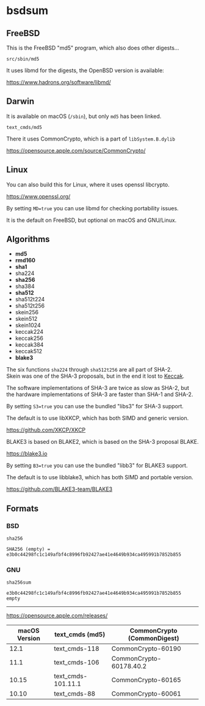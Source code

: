 # bsdsum

## FreeBSD

This is the FreeBSD "md5" program, which also does other digests...

`src/sbin/md5`

It uses libmd for the digests, the OpenBSD version is available:

<https://www.hadrons.org/software/libmd/>

## Darwin

It is available on macOS (`/sbin`), but only `md5` has been linked.

`text_cmds/md5`

There it uses CommonCrypto, which is a part of `libSystem.B.dylib`

<https://opensource.apple.com/source/CommonCrypto/>

## Linux

You can also build this for Linux, where it uses openssl libcrypto.

<https://www.openssl.org/>

By setting `MD=true` you can use libmd for checking portability issues.

It is the default on FreeBSD, but optional on macOS and GNU/Linux.

## Algorithms

- **md5**
- **rmd160**
- **sha1**
- sha224
- **sha256**
- sha384
- **sha512**
- sha512t224
- sha512t256
- skein256
- skein512
- skein1024
- keccak224
- keccak256
- keccak384
- keccak512
- **blake3**

The six functions `sha224` through `sha512t256` are all part of SHA-2.<br />
Skein was one of the SHA-3 proposals, but in the end it lost to [Keccak](https://keccak.team/).

The software implementations of SHA-3 are twice as slow as SHA-2, but<br />
the hardware implementations of SHA-3 are faster than SHA-1 and SHA-2.

By setting `S3=true` you can use the bundled "libs3" for SHA-3 support.

The default is to use libXKCP, which has both SIMD and generic version.

<https://github.com/XKCP/XKCP>

BLAKE3 is based on BLAKE2, which is based on the SHA-3 proposal BLAKE.

<https://blake3.io>

By setting `B3=true` you can use the bundled "libb3" for BLAKE3 support.

The default is to use libblake3, which has both SIMD and portable version.

<https://github.com/BLAKE3-team/BLAKE3>

## Formats

### BSD

`sha256`

```
SHA256 (empty) = e3b0c44298fc1c149afbf4c8996fb92427ae41e4649b934ca495991b7852b855
```

### GNU

`sha256sum`

```
e3b0c44298fc1c149afbf4c8996fb92427ae41e4649b934ca495991b7852b855  empty
```

---

https://opensource.apple.com/releases/

| macOS Version | text_cmds (md5)       | CommonCrypto (CommonDigest)   |
|---------------|-----------------------|-------------------------------|
| 12.1          | text_cmds-118         | CommonCrypto-60190            |
| 11.1          | text_cmds-106         | CommonCrypto-60178.40.2       |
| 10.15         | text_cmds-101.11.1    | CommonCrypto-60165            |
| 10.10         | text_cmds-88          | CommonCrypto-60061            |
